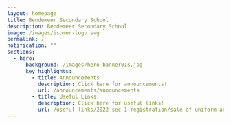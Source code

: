 ```yaml
---
layout: homepage
title: Bendemeer Secondary School
description: Bendemeer Secondary School
image: /images/isomer-logo.svg
permalink: /
notification: ""
sections:
  - hero:
      background: /images/hero-banner01s.jpg
      key_highlights:
        - title: Announcements
          description: Click here for announcements!
          url: /announcements/announcements
        - title: Useful Links
          description: Click here for useful links!
          url: /useful-links/2022-sec-1-registration/sale-of-uniform-and-books
---
```

